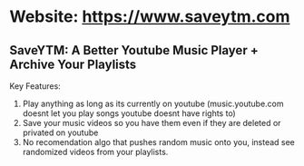 # Website: https://www.saveytm.com

## SaveYTM: A Better Youtube Music Player + Archive Your Playlists

Key Features:
1) Play anything as long as its currently on youtube (music.youtube.com doesnt let you play songs youtube doesnt have rights to)
2) Save your music videos so you have them even if they are deleted or privated on youtube
3) No recomendation algo that pushes random music onto you, instead see randomized videos from your playlists.
